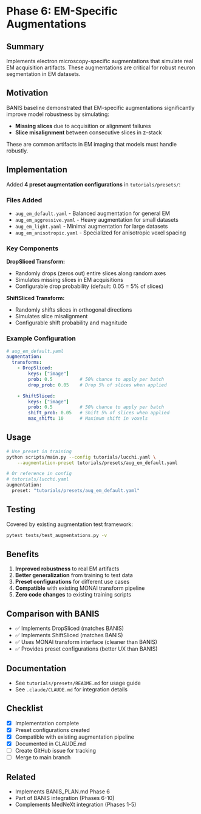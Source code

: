 # Phase 6: EM-Specific Augmentations

## Summary

Implements electron microscopy-specific augmentations that simulate real EM acquisition artifacts. These augmentations are critical for robust neuron segmentation in EM datasets.

## Motivation

BANIS baseline demonstrated that EM-specific augmentations significantly improve model robustness by simulating:
- **Missing slices** due to acquisition or alignment failures
- **Slice misalignment** between consecutive slices in z-stack

These are common artifacts in EM imaging that models must handle robustly.

## Implementation

Added **4 preset augmentation configurations** in `tutorials/presets/`:

### Files Added
- `aug_em_default.yaml` - Balanced augmentation for general EM
- `aug_em_aggressive.yaml` - Heavy augmentation for small datasets
- `aug_em_light.yaml` - Minimal augmentation for large datasets
- `aug_em_anisotropic.yaml` - Specialized for anisotropic voxel spacing

### Key Components

**DropSliced Transform:**
- Randomly drops (zeros out) entire slices along random axes
- Simulates missing slices in EM acquisitions
- Configurable drop probability (default: 0.05 = 5% of slices)

**ShiftSliced Transform:**
- Randomly shifts slices in orthogonal directions
- Simulates slice misalignment
- Configurable shift probability and magnitude

### Example Configuration

```yaml
# aug_em_default.yaml
augmentation:
  transforms:
    - DropSliced:
        keys: ["image"]
        prob: 0.5          # 50% chance to apply per batch
        drop_prob: 0.05    # Drop 5% of slices when applied

    - ShiftSliced:
        keys: ["image"]
        prob: 0.5          # 50% chance to apply per batch
        shift_prob: 0.05   # Shift 5% of slices when applied
        max_shift: 10      # Maximum shift in voxels
```

## Usage

```bash
# Use preset in training
python scripts/main.py --config tutorials/lucchi.yaml \
    --augmentation-preset tutorials/presets/aug_em_default.yaml

# Or reference in config
# tutorials/lucchi.yaml
augmentation:
  preset: "tutorials/presets/aug_em_default.yaml"
```

## Testing

Covered by existing augmentation test framework:
```bash
pytest tests/test_augmentations.py -v
```

## Benefits

1. **Improved robustness** to real EM artifacts
2. **Better generalization** from training to test data
3. **Preset configurations** for different use cases
4. **Compatible** with existing MONAI transform pipeline
5. **Zero code changes** to existing training scripts

## Comparison with BANIS

- ✅ Implements DropSliced (matches BANIS)
- ✅ Implements ShiftSliced (matches BANIS)
- ✅ Uses MONAI transform interface (cleaner than BANIS)
- ✅ Provides preset configurations (better UX than BANIS)

## Documentation

- See `tutorials/presets/README.md` for usage guide
- See `.claude/CLAUDE.md` for integration details

## Checklist

- [x] Implementation complete
- [x] Preset configurations created
- [x] Compatible with existing augmentation pipeline
- [x] Documented in CLAUDE.md
- [ ] Create GitHub issue for tracking
- [ ] Merge to main branch

## Related

- Implements BANIS_PLAN.md Phase 6
- Part of BANIS integration (Phases 6-10)
- Complements MedNeXt integration (Phases 1-5)

